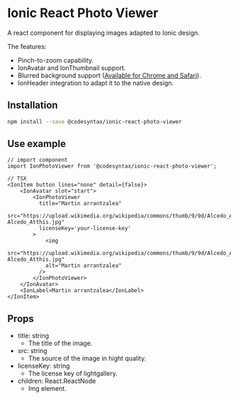# Ionic React Photo Viewer

A react component for displaying images adapted to Ionic design.

The features:

* Pinch-to-zoom capability.
* IonAvatar and IonThumbnail support.
* Blurred background support ([Available for Chrome and Safari](https://caniuse.com/css-backdrop-filter)).
* IonHeader integration to adapt it to the native design.


## Installation
```bash
npm install --save @codesyntax/ionic-react-photo-viewer
```

## Use example
```tsx
// import component
import IonPhotoViewer from '@codesyntax/ionic-react-photo-viewer';

// TSX
<IonItem button lines="none" detail={false}>
    <IonAvatar slot="start">
        <IonPhotoViewer
          title="Martin arrantzalea"
          src="https://upload.wikimedia.org/wikipedia/commons/thumb/9/9d/Alcedo_Atthis.jpg/1280px-Alcedo_Atthis.jpg"
          licenseKey='your-license-key'
        >
            <img
            src="https://upload.wikimedia.org/wikipedia/commons/thumb/9/9d/Alcedo_Atthis.jpg/1280px-Alcedo_Atthis.jpg"
            alt="Martin arrantzalea"
          />
        </IonPhotoViewer>
    </IonAvatar>
    <IonLabel>Martin arrantzalea</IonLabel>
</IonItem>
```

## Props
* title: string
  * The title of the image.
* src: string
  * The source of the image in hight quality.
* licenseKey: string
  * The license key of lightgallery.
* children: React.ReactNode
  * Img element.